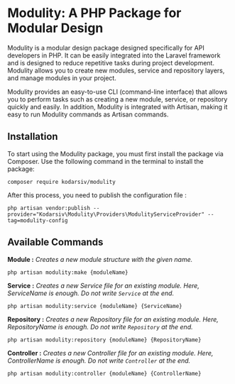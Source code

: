 # Modulity: A PHP Package for Modular Design

Modulity is a modular design package designed specifically for API developers in PHP. 
It can be easily integrated into the Laravel framework and is designed to reduce repetitive tasks during project development. 
Modulity allows you to create new modules, service and repository layers, and manage modules in your project.

Modulity provides an easy-to-use CLI (command-line interface) that allows you to perform tasks such as creating a new module, 
service, or repository quickly and easily. In addition, Modulity is integrated with Artisan,
making it easy to run Modulity commands as Artisan commands.

## Installation
To start using the Modulity package, you must first install the package via Composer. 
Use the following command in the terminal to install the package:

```shell
composer require kodarsiv/modulity
```
After this process, you need to publish the configuration file :
```shell
php artisan vendor:publish --provider="Kodarsiv\Modulity\Providers\ModulityServiceProvider" --tag=modulity-config
```

## Available Commands

**Module :** _Creates a new module structure with the given name._
```shell
php artisan modulity:make {moduleName}
```

**Service :** _Creates a new Service file for an existing module.
Here, ServiceName is enough. Do not write `Service` at the end._
```shell
php artisan modulity:service {moduleName} {ServiceName}
```

**Repository :** _Creates a new Repository file for an existing module.
Here, RepositoryName is enough. Do not write `Repository` at the end._
```shell
php artisan modulity:repository {moduleName} {RepositoryName}
```

**Controller :** _Creates a new Controller file for an existing module.
Here, ControllerName is enough. Do not write `Controller` at the end._
```shell
php artisan modulity:controller {moduleName} {ControllerName}
```
